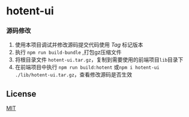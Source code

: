 # hotent-ui
### 源码修改

1. 使用本项目调试并修改源码提交代码使用 *Tag* 标记版本
2. 执行 `npm run build-bundle` ,打包gz压缩文件
3. 将根目录文件 `hotent-ui.tar.gz`，复制到需要使用的前端项目`lib`目录下
4. 在前端项目中执行 `npm run build:hotent` 或`npm i hotent-ui ./lib/hotent-ui.tar.gz`，查看修改源码是否生效

## License

[MIT](https://tldrlegal.com/license/mit-license)